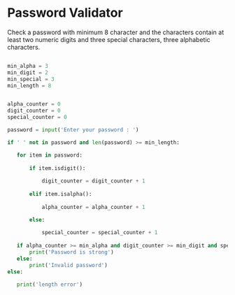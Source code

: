 # Password Validator
 Check a password with minimum 8 character and the characters contain at least two numeric digits and three special characters, three alphabetic characters. 
 
 ```python
 
min_alpha = 3
min_digit = 2
min_special = 3
min_length = 8


alpha_counter = 0
digit_counter = 0
special_counter = 0

password = input('Enter your password : ')

if ' ' not in password and len(password) >= min_length:

    for item in password: 
        
        if item.isdigit():
            
            digit_counter = digit_counter + 1
            
        elif item.isalpha():
            
            alpha_counter = alpha_counter + 1
 
        else:
            
            special_counter = special_counter + 1
            
    if alpha_counter >= min_alpha and digit_counter >= min_digit and special_counter >= min_special:
        print('Password is strong')
    else:
        print('Invalid password')
else:
        
    print('length error')
 ```
 
